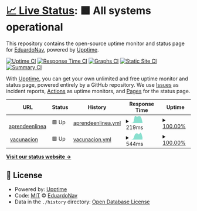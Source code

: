 # [📈 Live Status](https://EDGUS1.github.io/Upptime): <!--live status--> **🟩 All systems operational**

This repository contains the open-source uptime monitor and status page for [EduardoNav](https://EDGUS1.github.io/Upptime), powered by [Upptime](https://github.com/upptime/upptime).

[![Uptime CI](https://github.com/EDGUS1/Upptime/workflows/Uptime%20CI/badge.svg)](https://github.com/EDGUS1/Upptime/actions?query=workflow%3A%22Uptime+CI%22)
[![Response Time CI](https://github.com/EDGUS1/Upptime/workflows/Response%20Time%20CI/badge.svg)](https://github.com/EDGUS1/Upptime/actions?query=workflow%3A%22Response+Time+CI%22)
[![Graphs CI](https://github.com/EDGUS1/Upptime/workflows/Graphs%20CI/badge.svg)](https://github.com/EDGUS1/Upptime/actions?query=workflow%3A%22Graphs+CI%22)
[![Static Site CI](https://github.com/EDGUS1/Upptime/workflows/Static%20Site%20CI/badge.svg)](https://github.com/EDGUS1/Upptime/actions?query=workflow%3A%22Static+Site+CI%22)
[![Summary CI](https://github.com/EDGUS1/Upptime/workflows/Summary%20CI/badge.svg)](https://github.com/EDGUS1/Upptime/actions?query=workflow%3A%22Summary+CI%22)

With [Upptime](https://upptime.js.org), you can get your own unlimited and free uptime monitor and status page, powered entirely by a GitHub repository. We use [Issues](https://github.com/EDGUS1/Upptime/issues) as incident reports, [Actions](https://github.com/EDGUS1/Upptime/actions) as uptime monitors, and [Pages](https://EDGUS1.github.io/Upptime) for the status page.

<!--start: status pages-->
<!-- This summary is generated by Upptime (https://github.com/upptime/upptime) -->
<!-- Do not edit this manually, your changes will be overwritten -->
<!-- prettier-ignore -->
| URL | Status | History | Response Time | Uptime |
| --- | ------ | ------- | ------------- | ------ |
| <img alt="" src="https://favicons.githubusercontent.com/silabo-test.herokuapp.com" height="13"> [aprendeenlinea](https://silabo-test.herokuapp.com/home) | 🟩 Up | [aprendeenlinea.yml](https://github.com/EDGUS1/Upptime/commits/HEAD/history/aprendeenlinea.yml) | <details><summary><img alt="Response time graph" src="./graphs/aprendeenlinea/response-time-week.png" height="20"> 219ms</summary><br><a href="https://EDGUS1.github.io/Upptime/history/aprendeenlinea"><img alt="Response time 219" src="https://img.shields.io/endpoint?url=https%3A%2F%2Fraw.githubusercontent.com%2FEDGUS1%2FUpptime%2FHEAD%2Fapi%2Faprendeenlinea%2Fresponse-time.json"></a><br><a href="https://EDGUS1.github.io/Upptime/history/aprendeenlinea"><img alt="24-hour response time 193" src="https://img.shields.io/endpoint?url=https%3A%2F%2Fraw.githubusercontent.com%2FEDGUS1%2FUpptime%2FHEAD%2Fapi%2Faprendeenlinea%2Fresponse-time-day.json"></a><br><a href="https://EDGUS1.github.io/Upptime/history/aprendeenlinea"><img alt="7-day response time 219" src="https://img.shields.io/endpoint?url=https%3A%2F%2Fraw.githubusercontent.com%2FEDGUS1%2FUpptime%2FHEAD%2Fapi%2Faprendeenlinea%2Fresponse-time-week.json"></a><br><a href="https://EDGUS1.github.io/Upptime/history/aprendeenlinea"><img alt="30-day response time 219" src="https://img.shields.io/endpoint?url=https%3A%2F%2Fraw.githubusercontent.com%2FEDGUS1%2FUpptime%2FHEAD%2Fapi%2Faprendeenlinea%2Fresponse-time-month.json"></a><br><a href="https://EDGUS1.github.io/Upptime/history/aprendeenlinea"><img alt="1-year response time 219" src="https://img.shields.io/endpoint?url=https%3A%2F%2Fraw.githubusercontent.com%2FEDGUS1%2FUpptime%2FHEAD%2Fapi%2Faprendeenlinea%2Fresponse-time-year.json"></a></details> | <details><summary><a href="https://EDGUS1.github.io/Upptime/history/aprendeenlinea">100.00%</a></summary><a href="https://EDGUS1.github.io/Upptime/history/aprendeenlinea"><img alt="All-time uptime 100.00%" src="https://img.shields.io/endpoint?url=https%3A%2F%2Fraw.githubusercontent.com%2FEDGUS1%2FUpptime%2FHEAD%2Fapi%2Faprendeenlinea%2Fuptime.json"></a><br><a href="https://EDGUS1.github.io/Upptime/history/aprendeenlinea"><img alt="24-hour uptime 100.00%" src="https://img.shields.io/endpoint?url=https%3A%2F%2Fraw.githubusercontent.com%2FEDGUS1%2FUpptime%2FHEAD%2Fapi%2Faprendeenlinea%2Fuptime-day.json"></a><br><a href="https://EDGUS1.github.io/Upptime/history/aprendeenlinea"><img alt="7-day uptime 100.00%" src="https://img.shields.io/endpoint?url=https%3A%2F%2Fraw.githubusercontent.com%2FEDGUS1%2FUpptime%2FHEAD%2Fapi%2Faprendeenlinea%2Fuptime-week.json"></a><br><a href="https://EDGUS1.github.io/Upptime/history/aprendeenlinea"><img alt="30-day uptime 100.00%" src="https://img.shields.io/endpoint?url=https%3A%2F%2Fraw.githubusercontent.com%2FEDGUS1%2FUpptime%2FHEAD%2Fapi%2Faprendeenlinea%2Fuptime-month.json"></a><br><a href="https://EDGUS1.github.io/Upptime/history/aprendeenlinea"><img alt="1-year uptime 100.00%" src="https://img.shields.io/endpoint?url=https%3A%2F%2Fraw.githubusercontent.com%2FEDGUS1%2FUpptime%2FHEAD%2Fapi%2Faprendeenlinea%2Fuptime-year.json"></a></details>
| <img alt="" src="https://favicons.githubusercontent.com/amezagacode.herokuapp.com" height="13"> [vacunacion](https://amezagacode.herokuapp.com/) | 🟩 Up | [vacunacion.yml](https://github.com/EDGUS1/Upptime/commits/HEAD/history/vacunacion.yml) | <details><summary><img alt="Response time graph" src="./graphs/vacunacion/response-time-week.png" height="20"> 544ms</summary><br><a href="https://EDGUS1.github.io/Upptime/history/vacunacion"><img alt="Response time 544" src="https://img.shields.io/endpoint?url=https%3A%2F%2Fraw.githubusercontent.com%2FEDGUS1%2FUpptime%2FHEAD%2Fapi%2Fvacunacion%2Fresponse-time.json"></a><br><a href="https://EDGUS1.github.io/Upptime/history/vacunacion"><img alt="24-hour response time 579" src="https://img.shields.io/endpoint?url=https%3A%2F%2Fraw.githubusercontent.com%2FEDGUS1%2FUpptime%2FHEAD%2Fapi%2Fvacunacion%2Fresponse-time-day.json"></a><br><a href="https://EDGUS1.github.io/Upptime/history/vacunacion"><img alt="7-day response time 544" src="https://img.shields.io/endpoint?url=https%3A%2F%2Fraw.githubusercontent.com%2FEDGUS1%2FUpptime%2FHEAD%2Fapi%2Fvacunacion%2Fresponse-time-week.json"></a><br><a href="https://EDGUS1.github.io/Upptime/history/vacunacion"><img alt="30-day response time 544" src="https://img.shields.io/endpoint?url=https%3A%2F%2Fraw.githubusercontent.com%2FEDGUS1%2FUpptime%2FHEAD%2Fapi%2Fvacunacion%2Fresponse-time-month.json"></a><br><a href="https://EDGUS1.github.io/Upptime/history/vacunacion"><img alt="1-year response time 544" src="https://img.shields.io/endpoint?url=https%3A%2F%2Fraw.githubusercontent.com%2FEDGUS1%2FUpptime%2FHEAD%2Fapi%2Fvacunacion%2Fresponse-time-year.json"></a></details> | <details><summary><a href="https://EDGUS1.github.io/Upptime/history/vacunacion">100.00%</a></summary><a href="https://EDGUS1.github.io/Upptime/history/vacunacion"><img alt="All-time uptime 100.00%" src="https://img.shields.io/endpoint?url=https%3A%2F%2Fraw.githubusercontent.com%2FEDGUS1%2FUpptime%2FHEAD%2Fapi%2Fvacunacion%2Fuptime.json"></a><br><a href="https://EDGUS1.github.io/Upptime/history/vacunacion"><img alt="24-hour uptime 100.00%" src="https://img.shields.io/endpoint?url=https%3A%2F%2Fraw.githubusercontent.com%2FEDGUS1%2FUpptime%2FHEAD%2Fapi%2Fvacunacion%2Fuptime-day.json"></a><br><a href="https://EDGUS1.github.io/Upptime/history/vacunacion"><img alt="7-day uptime 100.00%" src="https://img.shields.io/endpoint?url=https%3A%2F%2Fraw.githubusercontent.com%2FEDGUS1%2FUpptime%2FHEAD%2Fapi%2Fvacunacion%2Fuptime-week.json"></a><br><a href="https://EDGUS1.github.io/Upptime/history/vacunacion"><img alt="30-day uptime 100.00%" src="https://img.shields.io/endpoint?url=https%3A%2F%2Fraw.githubusercontent.com%2FEDGUS1%2FUpptime%2FHEAD%2Fapi%2Fvacunacion%2Fuptime-month.json"></a><br><a href="https://EDGUS1.github.io/Upptime/history/vacunacion"><img alt="1-year uptime 100.00%" src="https://img.shields.io/endpoint?url=https%3A%2F%2Fraw.githubusercontent.com%2FEDGUS1%2FUpptime%2FHEAD%2Fapi%2Fvacunacion%2Fuptime-year.json"></a></details>

<!--end: status pages-->

[**Visit our status website →**](https://EDGUS1.github.io/Upptime)

## 📄 License

- Powered by: [Upptime](https://github.com/upptime/upptime)
- Code: [MIT](./LICENSE) © [EduardoNav](https://EDGUS1.github.io/Upptime)
- Data in the `./history` directory: [Open Database License](https://opendatacommons.org/licenses/odbl/1-0/)
